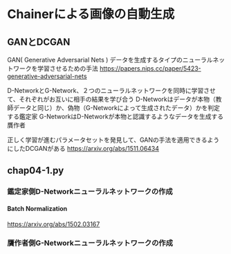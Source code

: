 # Chainerによる画像の自動生成
## GANとDCGAN
GAN( Generative Adversarial Nets )
データを生成するタイプのニューラルネットワークを学習させるための手法
https://papers.nips.cc/paper/5423-generative-adversarial-nets

D-NetworkとG-Network、２つのニューラルネットワークを同時に学習させて、それぞれがお互いに相手の結果を学び合う
D-Networkはデータが本物（教師データと同じ）か、偽物（G-Networkによって生成されたデータ）かを判定する鑑定家
G-NetworkはD-Networkが本物と認識するようなデータを生成する贋作者

正しく学習が進むパラメータセットを発見して、GANの手法を適用できるようにしたDCGANがある
https://arxiv.org/abs/1511.06434


## chap04-1.py
### 鑑定家側D-Networkニューラルネットワークの作成

#### Batch Normalization
https://arxiv.org/abs/1502.03167

### 贋作者側G-Networkニューラルネットワークの作成

